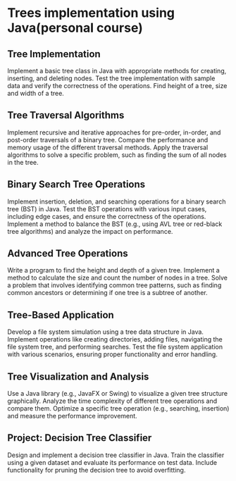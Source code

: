 # Trees implementation using Java(personal course)
## Tree Implementation
Implement a basic tree class in Java with appropriate methods for creating, inserting, and deleting nodes.
Test the tree implementation with sample data and verify the correctness of the operations.
Find height of a tree, size and width of a tree.
## Tree Traversal Algorithms
Implement recursive and iterative approaches for pre-order, in-order, and post-order traversals of a binary tree.
Compare the performance and memory usage of the different traversal methods.
Apply the traversal algorithms to solve a specific problem, such as finding the sum of all nodes in the tree.
## Binary Search Tree Operations
Implement insertion, deletion, and searching operations for a binary search tree (BST) in Java.
Test the BST operations with various input cases, including edge cases, and ensure the correctness of the operations.
Implement a method to balance the BST (e.g., using AVL tree or red-black tree algorithms) and analyze the impact on performance.
## Advanced Tree Operations
Write a program to find the height and depth of a given tree.
Implement a method to calculate the size and count the number of nodes in a tree.
Solve a problem that involves identifying common tree patterns, such as finding common ancestors or determining if one tree is a subtree of another.
## Tree-Based Application
Develop a file system simulation using a tree data structure in Java.
Implement operations like creating directories, adding files, navigating the file system tree, and performing searches.
Test the file system application with various scenarios, ensuring proper functionality and error handling.
## Tree Visualization and Analysis
Use a Java library (e.g., JavaFX or Swing) to visualize a given tree structure graphically.
Analyze the time complexity of different tree operations and compare them.
Optimize a specific tree operation (e.g., searching, insertion) and measure the performance improvement.
## Project: Decision Tree Classifier
Design and implement a decision tree classifier in Java.
Train the classifier using a given dataset and evaluate its performance on test data.
Include functionality for pruning the decision tree to avoid overfitting.
